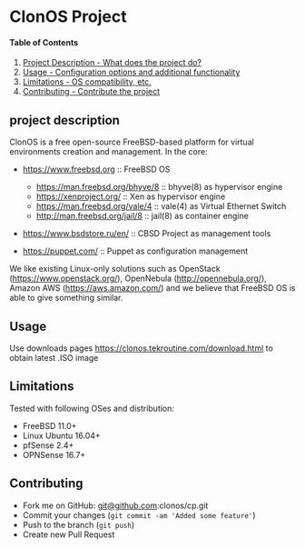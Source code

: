 # ClonOS Project

#### Table of Contents

1. [Project Description - What does the project do?](#project-description)
2. [Usage - Configuration options and additional functionality](#usage)
3. [Limitations - OS compatibility, etc.](#limitations)
4. [Contributing - Contribute the project](#contributing)

## project description

ClonOS is a free open-source FreeBSD-based platform for virtual environments creation and management. In the core:

- https://www.freebsd.org :: FreeBSD OS
  + https://man.freebsd.org/bhyve/8 :: bhyve(8) as hypervisor engine
  + https://xenproject.org/ :: Xen as hypervisor engine
  + https://man.freebsd.org/vale/4 :: vale(4) as Virtual Ethernet Switch
  + http://man.freebsd.org/jail/8 :: jail(8) as container engine

- https://www.bsdstore.ru/en/ :: CBSD Project as management tools

- https://puppet.com/ :: Puppet as configuration management

We like existing Linux-only solutions such as OpenStack (https://www.openstack.org/), OpenNebula (http://opennebula.org/), Amazon AWS (https://aws.amazon.com/) and we believe that FreeBSD OS is able to give something similar.

## Usage

Use downloads pages https://clonos.tekroutine.com/download.html to obtain latest .ISO image

## Limitations

Tested with following OSes and distribution:

- FreeBSD 11.0+
- Linux Ubuntu 16.04+
- pfSense 2.4+
- OPNSense 16.7+

## Contributing

* Fork me on GitHub: git@github.com:clonos/cp.git
* Commit your changes (`git commit -am 'Added some feature'`)
* Push to the branch (`git push`)
* Create new Pull Request

